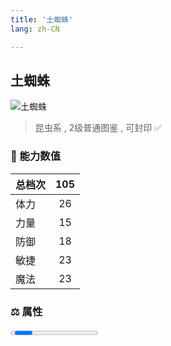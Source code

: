 ```yaml
---
title: '土蜘蛛'
lang: zh-CN

---
```



## 土蜘蛛

![土蜘蛛](https://user-images.githubusercontent.com/78347270/115956315-1a6bf880-a537-11eb-9a8a-03ca261a1821.gif) 

> 昆虫系 , 2级普通图鉴<Card /> , 可封印 ✅ 


### 💪 能力数值

| 总档次       | 105            |
| :----------- |:-------------:|
| 体力      | 26   <Stars :number="2.5" />  |
| 力量      | 15   <Stars :number="1.5" />  |
| 防御      | 18   <Stars :number="2" />  | 
| 敏捷      | 23  <Stars :number="2.5" />  | 
| 魔法      | 23  <Stars :number="2.5" />   | 


### ⚖️ 属性


<Progress earth :number="10" />

<Progress water :number="0" />

<Progress fire :number="0" />

<Progress wind :number="0" />

### ✨ 技能栏 <Strong>9个</Strong>

- 攻击
- 防御

### 👶 1级出现点

- 芙蕾雅岛 牛鬼洞窟顶层打完鬼犬后随即出现， 参考任务 :scroll: 牛鬼讨伐



